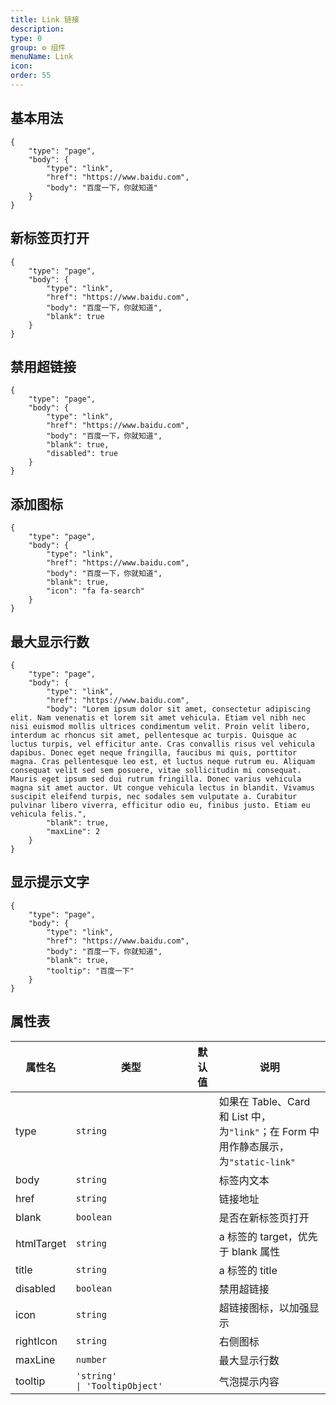 ```yaml
---
title: Link 链接
description:
type: 0
group: ⚙ 组件
menuName: Link
icon:
order: 55
---
```


## 基本用法

```schema
{
    "type": "page",
    "body": {
        "type": "link",
        "href": "https://www.baidu.com",
        "body": "百度一下，你就知道"
    }
}
```

## 新标签页打开

```schema
{
    "type": "page",
    "body": {
        "type": "link",
        "href": "https://www.baidu.com",
        "body": "百度一下，你就知道",
        "blank": true
    }
}
```

## 禁用超链接

```schema
{
    "type": "page",
    "body": {
        "type": "link",
        "href": "https://www.baidu.com",
        "body": "百度一下，你就知道",
        "blank": true,
        "disabled": true
    }
}
```

## 添加图标

```schema
{
    "type": "page",
    "body": {
        "type": "link",
        "href": "https://www.baidu.com",
        "body": "百度一下，你就知道",
        "blank": true,
        "icon": "fa fa-search"
    }
}
```

## 最大显示行数

```schema
{
    "type": "page",
    "body": {
        "type": "link",
        "href": "https://www.baidu.com",
        "body": "Lorem ipsum dolor sit amet, consectetur adipiscing elit. Nam venenatis et lorem sit amet vehicula. Etiam vel nibh nec nisi euismod mollis ultrices condimentum velit. Proin velit libero, interdum ac rhoncus sit amet, pellentesque ac turpis. Quisque ac luctus turpis, vel efficitur ante. Cras convallis risus vel vehicula dapibus. Donec eget neque fringilla, faucibus mi quis, porttitor magna. Cras pellentesque leo est, et luctus neque rutrum eu. Aliquam consequat velit sed sem posuere, vitae sollicitudin mi consequat. Mauris eget ipsum sed dui rutrum fringilla. Donec varius vehicula magna sit amet auctor. Ut congue vehicula lectus in blandit. Vivamus suscipit eleifend turpis, nec sodales sem vulputate a. Curabitur pulvinar libero viverra, efficitur odio eu, finibus justo. Etiam eu vehicula felis.",
        "blank": true,
        "maxLine": 2
    }
}
```

## 显示提示文字

```schema
{
    "type": "page",
    "body": {
        "type": "link",
        "href": "https://www.baidu.com",
        "body": "百度一下，你就知道",
        "blank": true,
        "tooltip": "百度一下"
    }
}
```

## 属性表

| 属性名     | 类型                                                           | 默认值 | 说明                                                                                 |
| ---------- | -------------------------------------------------------------- | ------ | ------------------------------------------------------------------------------------ |
| type       | `string`                                                       |        | 如果在 Table、Card 和 List 中，为`"link"`；在 Form 中用作静态展示，为`"static-link"` |
| body       | `string`                                                       |        | 标签内文本                                                                           |
| href       | `string`                                                       |        | 链接地址                                                                             |
| blank      | `boolean`                                                      |        | 是否在新标签页打开                                                                   |
| htmlTarget | `string`                                                       |        | a 标签的 target，优先于 blank 属性                                                   |
| title      | `string`                                                       |        | a 标签的 title                                                                       |
| disabled   | `boolean`                                                      |        | 禁用超链接                                                                           |
| icon       | `string`                                                       |        | 超链接图标，以加强显示                                                               |
| rightIcon  | `string`                                                       |        | 右侧图标                                                                             |
| maxLine    | `number`                                                       |        | 最大显示行数                                                                         |
| tooltip    | `'string'                                  \| 'TooltipObject'` |        | 气泡提示内容                                                                         |
